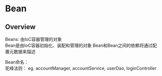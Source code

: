 # Bean

## Overview

Beans: 由IoC容器管理的对象  
Bean是由IoC容器初始化、装配和管理的对象
Bean和Bean之间的依赖将通过配置元数据来描述

Bean命名：  
驼峰法则： eg.
accountManager, accountService, userDao, loginController

